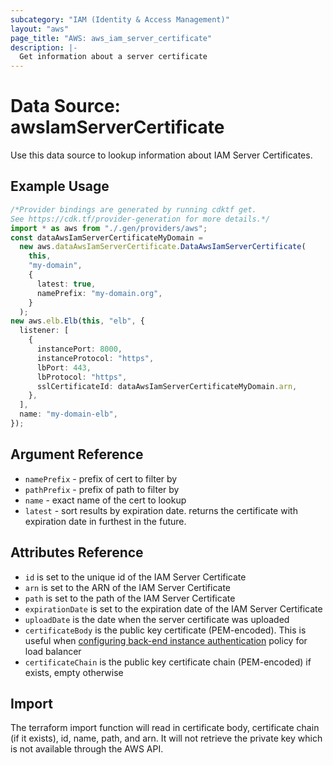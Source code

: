 ```yaml
---
subcategory: "IAM (Identity & Access Management)"
layout: "aws"
page_title: "AWS: aws_iam_server_certificate"
description: |-
  Get information about a server certificate
---
```


# Data Source: awsIamServerCertificate

Use this data source to lookup information about IAM Server Certificates.

## Example Usage

```typescript
/*Provider bindings are generated by running cdktf get.
See https://cdk.tf/provider-generation for more details.*/
import * as aws from "./.gen/providers/aws";
const dataAwsIamServerCertificateMyDomain =
  new aws.dataAwsIamServerCertificate.DataAwsIamServerCertificate(
    this,
    "my-domain",
    {
      latest: true,
      namePrefix: "my-domain.org",
    }
  );
new aws.elb.Elb(this, "elb", {
  listener: [
    {
      instancePort: 8000,
      instanceProtocol: "https",
      lbPort: 443,
      lbProtocol: "https",
      sslCertificateId: dataAwsIamServerCertificateMyDomain.arn,
    },
  ],
  name: "my-domain-elb",
});

```

## Argument Reference

* `namePrefix` - prefix of cert to filter by
* `pathPrefix` - prefix of path to filter by
* `name` - exact name of the cert to lookup
* `latest` - sort results by expiration date. returns the certificate with expiration date in furthest in the future.

## Attributes Reference

* `id` is set to the unique id of the IAM Server Certificate
* `arn` is set to the ARN of the IAM Server Certificate
* `path` is set to the path of the IAM Server Certificate
* `expirationDate` is set to the expiration date of the IAM Server Certificate
* `uploadDate` is the date when the server certificate was uploaded
* `certificateBody` is the public key certificate (PEM-encoded). This is useful when [configuring back-end instance authentication](http://docs.aws.amazon.com/elasticloadbalancing/latest/classic/elb-create-https-ssl-load-balancer.html) policy for load balancer
* `certificateChain` is the public key certificate chain (PEM-encoded) if exists, empty otherwise

## Import

The terraform import function will read in certificate body, certificate chain (if it exists), id, name, path, and arn.
It will not retrieve the private key which is not available through the AWS API.
